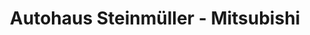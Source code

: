 ---
title: "Autohaus Steinmüller - Mitsubishi"
url: /hohenroth/autohaus-steinmueller-mitsubishi/
shop: Autohaus
---